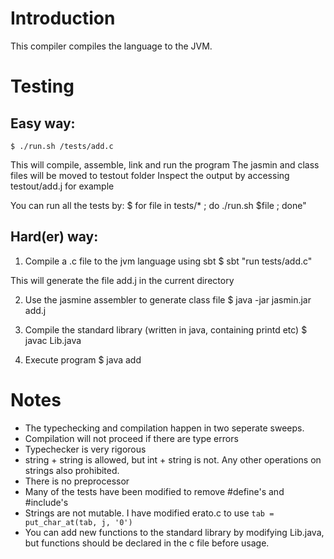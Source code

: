 # Introduction

This compiler compiles the language to the JVM. 

# Testing

## Easy way: 

    $ ./run.sh /tests/add.c
This will compile, assemble, link and run the program
The jasmin and class files will be moved to testout folder
Inspect the output by accessing testout/add.j for example

You can run all the tests by: 
    $ for file in tests/* ; do ./run.sh $file ; done"

## Hard(er) way:

1) Compile a .c file to the jvm language using sbt
    $ sbt "run tests/add.c"

This will generate the file add.j in the current directory

2) Use the jasmine assembler to generate class file
    $ java -jar jasmin.jar add.j

3) Compile the standard library (written in java, containing printd etc)
    $ javac Lib.java

4) Execute program
    $ java add

# Notes

- The typechecking and compilation happen in two seperate sweeps. 
- Compilation will not proceed if there are type errors
- Typechecker is very rigorous
- string + string is allowed, but int + string is not. Any other operations on strings also prohibited.
- There is no preprocessor
- Many of the tests have been modified to remove #define's and #include's
- Strings are not mutable. I have modified erato.c to use `tab = put_char_at(tab, j, '0')`
- You can add new functions to the standard library by modifying Lib.java, but functions should be declared in the c file before usage.
